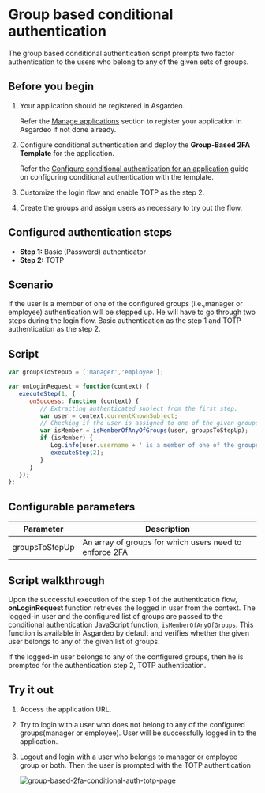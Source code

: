 # Group based conditional authentication

The group based conditional authentication script prompts two factor authentication to the users who belong to any of
the given sets of groups.

## Before you begin

1. Your application should be registered in Asgardeo.

   Refer the [Manage applications](../../applications/README.md) section to register your application in Asgardeo if not
   done already.

2. Configure conditional authentication and deploy the **Group-Based 2FA Template** for the application.

   Refer the [Configure conditional authentication for an application](../configure-conditional-auth.md) guide on
   configuring conditional authentication with the template.

3. Customize the login flow and enable TOTP as the step 2.

4. Create the groups and assign users as necessary to try out the flow.

## Configured authentication steps

* **Step 1:** Basic (Password) authenticator
* **Step 2:** TOTP

## Scenario

If the user is a member of one of the configured groups (i.e.,manager or employee) authentication will be stepped up. He
will have to go through two steps during the login flow. Basic authentication as the step 1 and TOTP authentication as
the step 2.

## Script

```js
var groupsToStepUp = ['manager','employee'];

var onLoginRequest = function(context) {
   executeStep(1, {
      onSuccess: function (context) {
         // Extracting authenticated subject from the first step.
         var user = context.currentKnownSubject;
         // Checking if the user is assigned to one of the given groups.
         var isMember = isMemberOfAnyOfGroups(user, groupsToStepUp);
         if (isMember) {
            Log.info(user.username + ' is a member of one of the groups: ' + groupsToStepUp.toString());
            executeStep(2);
         }
      }
   });
};

```

## Configurable parameters

<table>
   <thead>
      <tr>
         <th>Parameter</th>
         <th>Description</th>
      </tr>
   </thead>
   <tbody>
      <tr>
         <td>groupsToStepUp</td>
         <td>An array of groups for which users need to enforce 2FA</td>
      </tr>
   </tbody>
</table>

## Script walkthrough

Upon the successful execution of the step 1 of the authentication flow, **onLoginRequest** function retrieves the logged in user from the context. The logged-in user and the configured list of groups are passed to the conditional authentication JavaScript function, `isMemberOfAnyOfGroups`. This function is available in Asgardeo by default and verifies whether the given user belongs to any of the given list of groups.

If the logged-in user belongs to any of the configured groups, then he is prompted for the authentication step 2, TOTP authentication.

## Try it out

1. Access the application URL.

2. Try to login with a user who does not belong to any of the configured groups(manager or employee). User will be successfully logged in to the application.

3. Logout and login with a user who belongs to manager or employee group or both. Then the user is prompted with the TOTP authentication

   <img :src="$withBase('/assets/img/guides/conditional-auth/totp-2fa.png')" alt="group-based-2fa-conditional-auth-totp-page">
